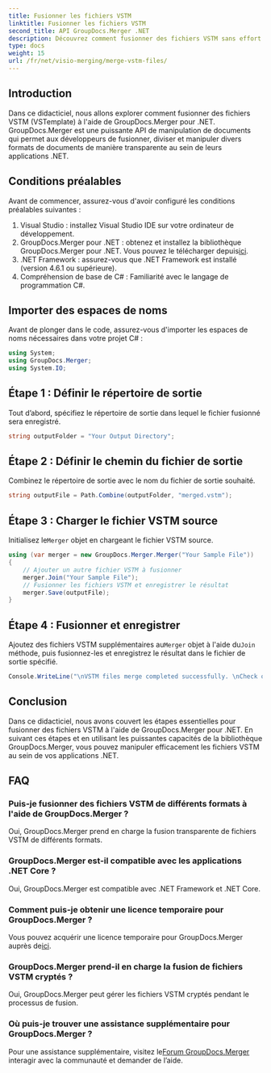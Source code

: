 ```yaml
---
title: Fusionner les fichiers VSTM
linktitle: Fusionner les fichiers VSTM
second_title: API GroupDocs.Merger .NET
description: Découvrez comment fusionner des fichiers VSTM sans effort à l'aide de GroupDocs.Merger pour .NET. Suivez notre tutoriel étape par étape et vos capacités de manipulation de documents.
type: docs
weight: 15
url: /fr/net/visio-merging/merge-vstm-files/
---
```

## Introduction
Dans ce didacticiel, nous allons explorer comment fusionner des fichiers VSTM (VSTemplate) à l'aide de GroupDocs.Merger pour .NET. GroupDocs.Merger est une puissante API de manipulation de documents qui permet aux développeurs de fusionner, diviser et manipuler divers formats de documents de manière transparente au sein de leurs applications .NET.
## Conditions préalables
Avant de commencer, assurez-vous d'avoir configuré les conditions préalables suivantes :
1. Visual Studio : installez Visual Studio IDE sur votre ordinateur de développement.
2.  GroupDocs.Merger pour .NET : obtenez et installez la bibliothèque GroupDocs.Merger pour .NET. Vous pouvez le télécharger depuis[ici](https://releases.groupdocs.com/merger/net/).
3. .NET Framework : assurez-vous que .NET Framework est installé (version 4.6.1 ou supérieure).
4. Compréhension de base de C# : Familiarité avec le langage de programmation C#.

## Importer des espaces de noms
Avant de plonger dans le code, assurez-vous d'importer les espaces de noms nécessaires dans votre projet C# :
```csharp
using System; 
using GroupDocs.Merger;
using System.IO;
```
## Étape 1 : Définir le répertoire de sortie
Tout d’abord, spécifiez le répertoire de sortie dans lequel le fichier fusionné sera enregistré.
```csharp
string outputFolder = "Your Output Directory";
```
## Étape 2 : Définir le chemin du fichier de sortie
Combinez le répertoire de sortie avec le nom du fichier de sortie souhaité.
```csharp
string outputFile = Path.Combine(outputFolder, "merged.vstm");
```
## Étape 3 : Charger le fichier VSTM source
 Initialisez le`Merger` objet en chargeant le fichier VSTM source.
```csharp
using (var merger = new GroupDocs.Merger.Merger("Your Sample File"))
{
    // Ajouter un autre fichier VSTM à fusionner
    merger.Join("Your Sample File");
    // Fusionner les fichiers VSTM et enregistrer le résultat
    merger.Save(outputFile);
}
```
## Étape 4 : Fusionner et enregistrer
Ajoutez des fichiers VSTM supplémentaires au`Merger` objet à l'aide du`Join` méthode, puis fusionnez-les et enregistrez le résultat dans le fichier de sortie spécifié.
```csharp
Console.WriteLine("\nVSTM files merge completed successfully. \nCheck output in {0}", outputFolder);
```

## Conclusion
Dans ce didacticiel, nous avons couvert les étapes essentielles pour fusionner des fichiers VSTM à l'aide de GroupDocs.Merger pour .NET. En suivant ces étapes et en utilisant les puissantes capacités de la bibliothèque GroupDocs.Merger, vous pouvez manipuler efficacement les fichiers VSTM au sein de vos applications .NET.

## FAQ
### Puis-je fusionner des fichiers VSTM de différents formats à l'aide de GroupDocs.Merger ?
Oui, GroupDocs.Merger prend en charge la fusion transparente de fichiers VSTM de différents formats.
### GroupDocs.Merger est-il compatible avec les applications .NET Core ?
Oui, GroupDocs.Merger est compatible avec .NET Framework et .NET Core.
### Comment puis-je obtenir une licence temporaire pour GroupDocs.Merger ?
 Vous pouvez acquérir une licence temporaire pour GroupDocs.Merger auprès de[ici](https://purchase.groupdocs.com/temporary-license/).
### GroupDocs.Merger prend-il en charge la fusion de fichiers VSTM cryptés ?
Oui, GroupDocs.Merger peut gérer les fichiers VSTM cryptés pendant le processus de fusion.
### Où puis-je trouver une assistance supplémentaire pour GroupDocs.Merger ?
 Pour une assistance supplémentaire, visitez le[Forum GroupDocs.Merger](https://forum.groupdocs.com/c/merger/32) interagir avec la communauté et demander de l’aide.